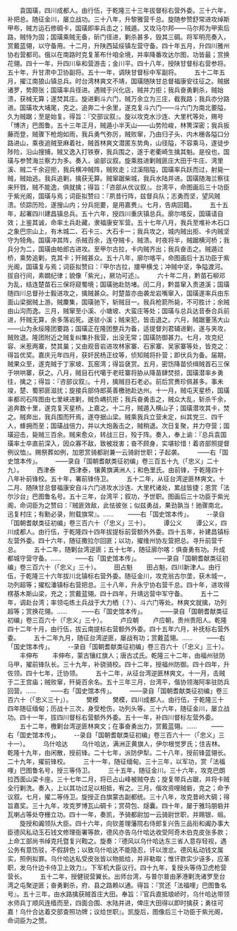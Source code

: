 <!-- { "loadSidebar": true } -->
　　袁国璜，四川成都人。由行伍，于乾隆三十三年拔督标右营外委。三十六年，补把总。随征金川，屡立战功。三十八年，升黎雅营千总。旋随参赞舒常进攻绰斯甲布，贼方运石修碉卡，国璜即率兵击之；贼遁。又攻马尔邦——马尔邦为甲索后路，贼恃为固；国璜乘贼无备，斫门径进，剿杀甚多，毁其三碉。将军明亮奏入，赏戴蓝翎，以守备用。十二月，升陕西延绥镇左营守备。四十年五月，升四川雅州协右营都司。俄以在南路时克复革布什咱全境，并率降番攻达尔图，功皆最；赏换花翎。四十一年，升四川阜和营游击；金川平。四十八年，授陕甘督标右营参将。五十年，升甘肃中卫协副将。五十一年，调陕甘督标中军副将。
　　五十二年五月，擢江南狼山镇总兵。时台湾林爽文不靖，国璜随陕甘总督福康安往征之。贼据诸罗，势颇张；国璜率兵径进。遇贼于兴化店，贼并力拒；我兵奋勇剿杀，贼始溃，获械无算；遂焚其庄。旋进剿斗六门，贼万余立为三庄，截我路；我兵亦分路进。国璜攻大埔尾，克之。追奔二十余里，遂克复斗六门——斗六门为南北要隘，久为贼踞；至是始复。得旨：『交部议叙』。旋以攻克水沙连、大里杙等处，赐号「博济」巴图鲁。五十三年正月，贼遁小半天山——山势险峻，林箐深密；我兵扳藤而登，贼骤下枪炮如雨，我兵勇气弥厉，贼败窜，乃由归子头、内木栅各隘口分路进山，乘夜追贼至麻着社，贼首林爽文潜匿东势角，山径隘，不容乘马，遂徒步陟险，沿山搜捕，贼又逸入打铁寮，我兵围之，遂于老衢崎生擒其魁。是役也，国璜与参赞海兰察力为多。奏入，谕部议叙。旋乘胜进剿贼匪庄大田于牛庄、湾里溪、贼二千余迎拒，我兵横冲贼阵，贼败走；过溪阻隘，国璜率兵跃而过，射毙一贼，贼始逃。我兵追剿，擒获无算。贼窜踞柴城，我兵水陆并进。国璜随海兰察往来歼戮，贼不能逸，俱就擒；得旨：「咨部从优议叙』。台湾平，命图画后三十功臣于紫光阁，国璜与焉；词臣拟赞曰：『夙昔行阵，兹督兵队；志勇而坚，望风贼溃。侦踪历险，遂搜山内；分兵扼要，是用嘉赉』。七月，告病回籍。
　　五十五年，起署四川建昌镇总兵。五十六年，授四川重庆镇总兵。廓尔喀反，国璜请自效；上鉴其诚，命率土兵赴藏，隶福康安军营。五十七年八月，我兵至堆补木石口之象巴宗山上，有木城二、石卡三、大石卡一；我兵攻之，城内贼出拒、卡内贼坚守为犄角。国璜冲其阵，杀贼百余，连夺贼卡，贼溃。时夜将半，贼踞横河桥；我兵分为二，国璜由帕郎古进攻。至甲尔古拉，卡内贼齐出；我兵奋击之。贼遁过桥，乘势追剿，克其卡；歼贼甚众。五十八年，廓尔喀平，命图画后十五功臣于紫光阁，国璜复与焉；词臣拟赞曰：『甲尔古拉，擐甲横戈；冲贼中坚，争隘渡河。拔自行间，素嫺纪律；貌像「紫光」，厥功可述』。
　　六十年二月，黔苗石柳邓为乱，结连楚苗石三保将窥蜀境；国璜驰赴防堵。闰二月，黔苗窜入贵道溪；国璜随四川总督孙士毅进攻之，擒贼甚众。时楚苗亦由袭龙岩嘴窜入，国璜遂率兵由东面山梁据贼上游。贼麇集，国璜驰下，斩贼目一。我兵枪箭所毙，不可胜计；余贼由山沟而逸。三月，贼窜至小溪、小塘坡、大蛮庄等处；国璜与总兵达音泰合兵前进，歼贼无算，余多落岩死。遂驻小溪；贼来犯，皆击退之。六月，贼踞董荡大山——山为永绥隆团要路；国璜正在隆团整兵为备，适提督刘君辅进剿，遂与夹攻，贼败退。隆团附近之贼复纠集扑我营，出没无常；国璜防御甚力。七月，攻克纪容、米惹两寨，焚其巢；又由观音岩进攻林家寨、石家寨、吴家寨等处，皆克之：得旨优奖。嘉庆元年四月，获奸民杨正纹等，侦知贼将扑营；即伏兵为备。届期，贼果众至，遂克贼于丁家坡、瓦窑湾；得旨褎赏。五月，密饬降苗侦缉贼首石三保于哄哄寨，获之。八月，贼目石代噶于老旺寨将胁从降苗肆焚掠，国璜潜率乡勇往，擒之；得旨：『咨部议叙』。十月，擒贼目石老必。前后赏赉珍佩甚多。事未竣，楚、蜀邪匪滋扰；旋接兵部侍郎英善檄驰赴达州。十一月，贼屯天星桥，国璜率都司石阵图由七里峡进剿，贼负嵎抗拒；我兵奋勇击之，贼众大乱，斩杀千余，追奔数十里，遂克复天星桥。上嘉之。十二月，贼遁入横山子；国璜潜攻其卡，焚之。贼奔出，我兵围而歼焉，遂夺据山梁。贼乘我兵立营未定，纠其党三、四千人，蜂拥而至；国璜战倍力，并以大炮轰击之，贼稍退。次日复聚，并力夺营；国璜迎击，毙贼三百余。贼来愈众，转战三日，殁于阵。奏入，奉上谕：『总兵袁国璜率士卒直前深入，因众寡不敌，致被戕害；奋不顾身，实堪轸惜！着咨部照提督例议恤』。赐祭葬如例，加恩赏骑都尉兼一云骑尉世职；子起袭。
　　——右「国史馆本传」。
　　——录自「国朝耆献类征初编」卷三百五十九（「忠义」二十九）。
　　西津泰
　　西津泰，镶黄旗满洲人；和色里氏。由前锋，于乾隆四十八年补前锋校。五十年，署前锋侍卫。
　　五十二年，从征台湾逆匪林爽文。十二月、随陕甘总督福康安自斗六门进攻水沙连、大里杙诸处，累战皆捷；恩赏「法尔沙台」巴图鲁名号。五十三年，台湾平；叙功，予世职。图画后三十功臣于紫光阁，命词臣为之赞曰：『贼匪效敌，此怯彼张；似兹勇战，果劲孰当！驰骤南北，迅复村庄；有勳必录，附载旗常』。……
　　——右「国史馆本传」。
　　--录自「国朝耆献类征初编」卷三百六十（「忠义」三十）。
　　谭公义
　　谭公义，四川成都人。由行伍，于乾隆四十四年拔提标前营额外外委。四十五年，补建昌镇标左营外委。四十六年，随征撒拉尔回匪；以功，擢维州协左营把总。寻升前营千总。
　　五十二年，随剿台湾逆匪；五十七年，随征廓尔喀：俱奋勇有功。升成都城守营守备。……
　　——右「国史馆本传」。
　　——录自「国朝耆献类征初编」卷三百六十（「忠义」三十）。
　　田占魁
　　田占魁，四川新津人。由行伍，于乾隆三十六年拔川北镇标右营外委。随征金川，攻克翁古尔垄，获木城一，功列超等；擢松潘镇标右营把总。三十八年，升永宁协右营千总。四十年，进攻得楞基木斯山梁，充之；赏戴蓝翎。四十四年，升靖远营中军守备。
　　五十二年，调赴台湾；率领屯练土兵战于大力栖（？）、斗六门等处。林爽文就擒，功列超等；赏换花翎。……
　　——右「国史馆本传」。
　　——录自「国朝耆献类征初编」卷三百六十（「忠义」三十）。
　　卢应朝
　　卢应朝，贵州贵阳人。乾隆四十二年十月，由行伍，拔云南提标右营额外外委。四十五年六月，补抚标右营外委。
　　五十二年九月，随征台湾逆匪，屡战有功；赏戴蓝翎。……
　　——右「国史馆本传」。
　　--录自「国朝耆献类征初编」卷三百六十（「忠义」三十）。
　　丰伸布
　　丰伸布，蒙古镶红旗人；唐古忒氏。乾隆三十二年，由福州驻防马甲，擢前锋队长。三十九年，补骁骑校。四十二年，授福州防御。四十四年，升佐领。四十七年，迁协领。
　　五十二年，从征台湾逆匪林爽文。十一月，击贼于二王宫庙；贼败窜，歼毙百余名。五十三年三月，台湾平，偕协领海阿率驻防兵回营。……
　　——右「国史馆本传」。
　　——录自「国朝耆献类征初编」卷三百六十（「忠义三十」）。
　　樊模
　　樊模，四川成都人。由行伍，于乾隆三十四年随征缅甸；历战十三次，身受枪伤，功列头等。三十六年，随征金川，屡立战功。四十一年，拔四川督标右营额外外委。五十一年，补四川督标左营外委。
　　五十二年，檄剿台湾逆匪林爽文；在事奋勇出力，赏戴蓝翎。……
　　——右「国史馆本传」。
　　--录自「国朝耆献类征初编」卷三百六十一（「忠义」三十一）。
　　乌什哈达
　　乌什哈达，满洲正黄旗人，伊尔根觉罗氏；住吉林。乾隆十九年，由闲散，授前锋。二十七年，派防伊犁。二十八年，授前锋蓝翎长。二十九年，擢前锋校。
　　三十一年，随征缅甸。三十三年，以军功，赏「法福哩」巴图鲁名号，授三等侍卫。
　　三十五年，随征金川。三十六年，攻克巴朗拉西面山梁卡座。三十七年二月，将已占山峰被贼夺去；旋复带兵占踞，并将卡贼全行剿洗。奏入，上以其功过足以相抵，宥之。三月，偕攻资哩贼砦，克之；命予议叙。七月，擢二等侍卫。旋授正白旗蒙古副都统。三十八年，攻克昔岭大碉；得旨嘉奖。三十九年，攻克罗博瓦山碉卡；赏荷包、燧囊。四十年，屡于雅玛朋砦并瓦喇占等处夺栅立功。四十一年，奏凯，予骑都尉加一云骑尉世职，并赐银、缎。
　　旋授和阗领队大臣。四十六年，向钦差理藩院右侍郎复兴告三品衔和阗办事大臣德风私动玉石钱文修理衙署等款，德风亦告乌什哈达收受阿奇木伯克皮张多款；上命工部尚书绰克托暨复兴鞫之。旋奏：『德风以乌什哈达东三省人意存轻视，遇公务有意饬驳，不假辞色；以致乌什哈达不能隐忍，讦以泄忿。德风私动钱文属实，照例拟罪。乌什哈达私受皮张皆以物抵给，并非勒取；惟讦款实少诬多，应革职，发乌什边卡侍卫上效力』。下军机大臣议行。四十九年，复授头等侍卫虎枪营营长。
　　五十二年，授健锐营翼长。出师台湾，与普尔普由茅港剿洗诸罗至台湾之屯聚逆匪；奋勇剿杀，府、县之路赖以通。得旨：『赏还「法福哩」巴图鲁名号』。五十三年，由水路擒获贼首庄大田。奉旨：『官兵直抵琅峤时，乌什哈达带领水师兵丁顺风连樯而至，四面合围、水陆并进，俾庄大田得以即时擒获；勇往可嘉！乌什合达着交部查照功牌；议给世职』。凯旋后，图像后三十功臣于紫光阁，命词臣为之赞。
